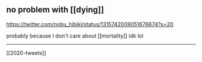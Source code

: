 ## no problem with [[dying]]
https://twitter.com/nobu_hibiki/status/1315742009051676674?s=20

probably because I don't care about [[mortality]] idk lol

___
[[2020-tweets]]